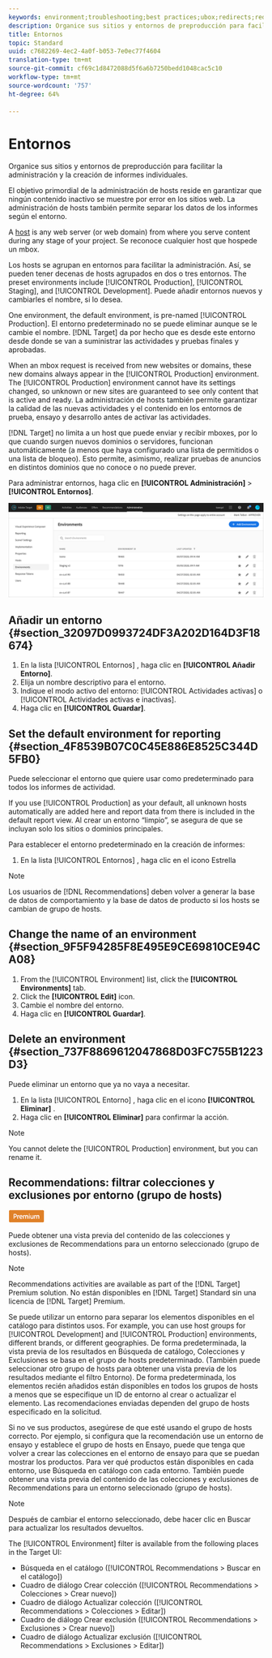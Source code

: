 ```yaml
---
keywords: environment;troubleshooting;best practices;ubox;redirects;redirect;whitelist;blacklist;blocklist;allowlist
description: Organice sus sitios y entornos de preproducción para facilitar la administración y la creación de informes individuales.
title: Entornos
topic: Standard
uuid: c7682269-4ec2-4a0f-b053-7e0ec77f4604
translation-type: tm+mt
source-git-commit: cf69c1d8472088d5f6a6b7250bedd1048cac5c10
workflow-type: tm+mt
source-wordcount: '757'
ht-degree: 64%

---
```



# Entornos

Organice sus sitios y entornos de preproducción para facilitar la administración y la creación de informes individuales.

El objetivo primordial de la administración de hosts reside en garantizar que ningún contenido inactivo se muestre por error en los sitios web. La administración de hosts también permite separar los datos de los informes según el entorno.

A [host](/help/administrating-target/hosts.md) is any web server (or web domain) from where you serve content during any stage of your project. Se reconoce cualquier host que hospede un mbox.

Los hosts se agrupan en entornos para facilitar la administración. Así, se pueden tener decenas de hosts agrupados en dos o tres entornos. The preset environments include [!UICONTROL Production], [!UICONTROL Staging], and [!UICONTROL Development]. Puede añadir entornos nuevos y cambiarles el nombre, si lo desea.

One environment, the default environment, is pre-named [!UICONTROL Production]. El entorno predeterminado no se puede eliminar aunque se le cambie el nombre. [!DNL Target] da por hecho que es desde este entorno desde donde se van a suministrar las actividades y pruebas finales y aprobadas.

When an mbox request is received from new websites or domains, these new domains always appear in the [!UICONTROL Production] environment. The [!UICONTROL Production] environment cannot have its settings changed, so unknown or new sites are guaranteed to see only content that is active and ready. La administración de hosts también permite garantizar la calidad de las nuevas actividades y el contenido en los entornos de prueba, ensayo y desarrollo antes de activar las actividades.

[!DNL Target] no limita a un host que puede enviar y recibir mboxes, por lo que cuando surgen nuevos dominios o servidores, funcionan automáticamente (a menos que haya configurado una lista de permitidos o una lista de bloqueo). Esto permite, asimismo, realizar pruebas de anuncios en distintos dominios que no conoce o no puede prever.

Para administrar entornos, haga clic en **[!UICONTROL Administración]** > **[!UICONTROL Entornos]**.

![lista Entornos](/help/administrating-target/assets/environments.png)

## Añadir un entorno {#section_32097D0993724DF3A202D164D3F18674}

1. En la lista [!UICONTROL Entornos] , haga clic en **[!UICONTROL Añadir Entorno]**.
1. Elija un nombre descriptivo para el entorno.
1. Indique el modo activo del entorno: [!UICONTROL Actividades activas] o [!UICONTROL Actividades activas e inactivas].
1. Haga clic en **[!UICONTROL Guardar]**.

## Set the default environment for reporting {#section_4F8539B07C0C45E886E8525C344D5FB0}

Puede seleccionar el entorno que quiere usar como predeterminado para todos los informes de actividad.

If you use [!UICONTROL Production] as your default, all unknown hosts automatically are added here and report data from there is included in the default report view. Al crear un entorno “limpio”, se asegura de que se incluyan solo los sitios o dominios principales.

Para establecer el entorno predeterminado en la creación de informes:

1. En la lista [!UICONTROL Entornos] , haga clic en el icono Estrella

>[!NOTE]
>
>Los usuarios de [!DNL Recommendations] deben volver a generar la base de datos de comportamiento y la base de datos de producto si los hosts se cambian de grupo de hosts.

## Change the name of an environment {#section_9F5F94285F8E495E9CE69810CE94CA08}

1. From the [!UICONTROL Environment] list, click the **[!UICONTROL Environments]** tab.
1. Click the **[!UICONTROL Edit]** icon.
1. Cambie el nombre del entorno.
1. Haga clic en **[!UICONTROL Guardar]**.

## Delete an environment {#section_737F8869612047868D03FC755B1223D3}

Puede eliminar un entorno que ya no vaya a necesitar.

1. En la lista [!UICONTROL Entorno] , haga clic en el icono **[!UICONTROL Eliminar]** .
1. Haga clic en **[!UICONTROL Eliminar]** para confirmar la acción.

>[!NOTE]
>
>You cannot delete the [!UICONTROL Production] environment, but you can rename it.

## Recommendations: filtrar colecciones y exclusiones por entorno (grupo de hosts)

![Distintivo Premium](/help/assets/premium.png)

Puede obtener una vista previa del contenido de las colecciones y exclusiones de Recommendations para un entorno seleccionado (grupo de hosts).

>[!NOTE]
>Recommendations activities are available as part of the [!DNL Target] Premium solution. No están disponibles en [!DNL Target] Standard sin una licencia de [!DNL Target] Premium.

Se puede utilizar un entorno para separar los elementos disponibles en el catálogo para distintos usos. For example, you can use host groups for [!UICONTROL Development] and [!UICONTROL Production] environments, different brands, or different geographies. De forma predeterminada, la vista previa de los resultados en Búsqueda de catálogo, Colecciones y Exclusiones se basa en el grupo de hosts predeterminado. (También puede seleccionar otro grupo de hosts para obtener una vista previa de los resultados mediante el filtro Entorno). De forma predeterminada, los elementos recién añadidos están disponibles en todos los grupos de hosts a menos que se especifique un ID de entorno al crear o actualizar el elemento. Las recomendaciones enviadas dependen del grupo de hosts especificado en la solicitud.

Si no ve sus productos, asegúrese de que esté usando el grupo de hosts correcto. Por ejemplo, si configura que la recomendación use un entorno de ensayo y establece el grupo de hosts en Ensayo, puede que tenga que volver a crear las colecciones en el entorno de ensayo para que se puedan mostrar los productos. Para ver qué productos están disponibles en cada entorno, use Búsqueda en catálogo con cada entorno. También puede obtener una vista previa del contenido de las colecciones y exclusiones de Recommendations para un entorno seleccionado (grupo de hosts).

>[!NOTE]
>Después de cambiar el entorno seleccionado, debe hacer clic en Buscar para actualizar los resultados devueltos.

The [!UICONTROL Environment] filter is available from the following places in the Target UI:

* Búsqueda en el catálogo ([!UICONTROL Recommendations > Buscar en el catálogo])
* Cuadro de diálogo Crear colección ([!UICONTROL Recommendations > Colecciones > Crear nuevo])
* Cuadro de diálogo Actualizar colección ([!UICONTROL Recommendations > Colecciones > Editar])
* Cuadro de diálogo Crear exclusión ([!UICONTROL Recommendations > Exclusiones > Crear nuevo])
* Cuadro de diálogo Actualizar exclusión ([!UICONTROL Recommendations > Exclusiones > Editar])